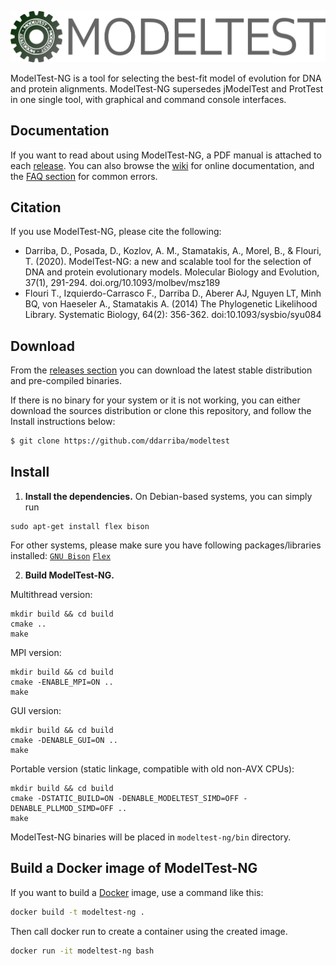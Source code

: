 ![ModelTest-NG](https://github.com/ddlsandbox/assets/blob/master/modeltest/img/header.png?raw=true)

ModelTest-NG is a tool for selecting the best-fit model of evolution
for DNA and protein alignments.
ModelTest-NG supersedes jModelTest and ProtTest in one single tool,
with graphical and command console interfaces.

## Documentation

If you want to read about using ModelTest-NG, a PDF manual is attached to
each [release](https://github.com/ddarriba/modeltest/releases).
You can also browse the [wiki](https://github.com/ddarriba/modeltest/wiki) for
online documentation, and the [FAQ section](https://github.com/ddarriba/modeltest/wiki/FAQ)
for common errors.

## Citation

If you use ModelTest-NG, please cite the following:

* Darriba, D., Posada, D., Kozlov, A. M., Stamatakis, A., Morel, B., & Flouri, T. (2020). ModelTest-NG: a new and scalable tool for the selection of DNA and protein evolutionary models. Molecular Biology and Evolution, 37(1), 291-294. doi.org/10.1093/molbev/msz189
* Flouri T., Izquierdo-Carrasco F., Darriba D., Aberer AJ, Nguyen LT, Minh BQ, von Haeseler A., Stamatakis A. (2014) The Phylogenetic Likelihood Library. Systematic Biology, 64(2): 356-362. doi:10.1093/sysbio/syu084

## Download

From the [releases section](https://github.com/ddarriba/modeltest/releases) you can
download the latest stable distribution and pre-compiled binaries.

If there is no binary for your system or it is not working, you can either download the sources
distribution or clone this repository, and follow the Install instructions below:

```bash
$ git clone https://github.com/ddarriba/modeltest
```

## Install

1. **Install the dependencies.** On Debian-based systems, you can simply run

```
sudo apt-get install flex bison
```
For other systems, please make sure you have following packages/libraries installed:
[`GNU Bison`](http://www.gnu.org/software/bison/) [`Flex`](http://flex.sourceforge.net/)

2. **Build ModelTest-NG.**

Multithread version:

```
mkdir build && cd build
cmake ..
make
```

MPI version:

```
mkdir build && cd build
cmake -ENABLE_MPI=ON ..
make
```

GUI version:

```
mkdir build && cd build
cmake -DENABLE_GUI=ON ..
make
```

Portable version (static linkage, compatible with old non-AVX CPUs):

```
mkdir build && cd build
cmake -DSTATIC_BUILD=ON -DENABLE_MODELTEST_SIMD=OFF -DENABLE_PLLMOD_SIMD=OFF ..
make
```

ModelTest-NG binaries will be placed in `modeltest-ng/bin` directory.

## Build a Docker image of ModelTest-NG

If you want to build a [Docker](https://www.docker.com/) image, use a command like this:

```sh
docker build -t modeltest-ng .
```

Then call docker run to create a container using the created image.

```sh
docker run -it modeltest-ng bash
```
